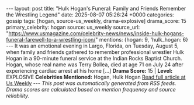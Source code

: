 --- layout: post title: "Hulk Hogan's Funeral: Family and Friends Remember the Wrestling Legend" date: 2025-08-07 05:26:24 +0000 categories: gossip tags: [hogan, source-us_weekly, drama-explosive] drama_score: 15 primary_celebrity: hogan source: us_weekly source_url: "https://www.usmagazine.com/celebrity-news/news/inside-hulk-hogans-funeral-farewell-to-a-wrestling-icon/" mentions: {hogan: 9, 'hulk_hogan: 6} --- It was an emotional evening in Largo, Florida, on Tuesday, August 5, when family and friends gathered to remember professional wrestler Hulk Hogan in a 90-minute funeral service at the Indian Rocks Baptist Church. Hogan, whose real name was Terry Bollea, died at age 71 on July 24 after experiencing cardiac arrest at his home […] **Drama Score:** 15 | **Level:** EXPLOSIVE **Celebrities Mentioned:** Hogan, Hulk Hogan [Read full article at Us Weekly](https://www.usmagazine.com/celebrity-news/news/inside-hulk-hogans-funeral-farewell-to-a-wrestling-icon/) --- *This post was automatically generated from RSS feeds. Drama scores are calculated based on mention frequency and source reliability.*